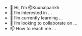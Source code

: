 - 👋 Hi, I’m @Kuunalparikh
- 👀 I’m interested in ...
- 🌱 I’m currently learning ...
- 💞️ I’m looking to collaborate on ...
- 📫 How to reach me ...

<!---
Kuunalparikh/Kuunalparikh is a ✨ special ✨ repository because its `README.md` (this file) appears on your GitHub profile.
You can click the Preview link to take a look at your changes.
--->
